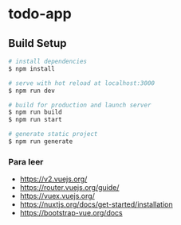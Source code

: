 # todo-app

## Build Setup

```bash
# install dependencies
$ npm install

# serve with hot reload at localhost:3000
$ npm run dev

# build for production and launch server
$ npm run build
$ npm run start

# generate static project
$ npm run generate
```

### Para leer
- https://v2.vuejs.org/
- https://router.vuejs.org/guide/
- https://vuex.vuejs.org/
- https://nuxtjs.org/docs/get-started/installation
- https://bootstrap-vue.org/docs
